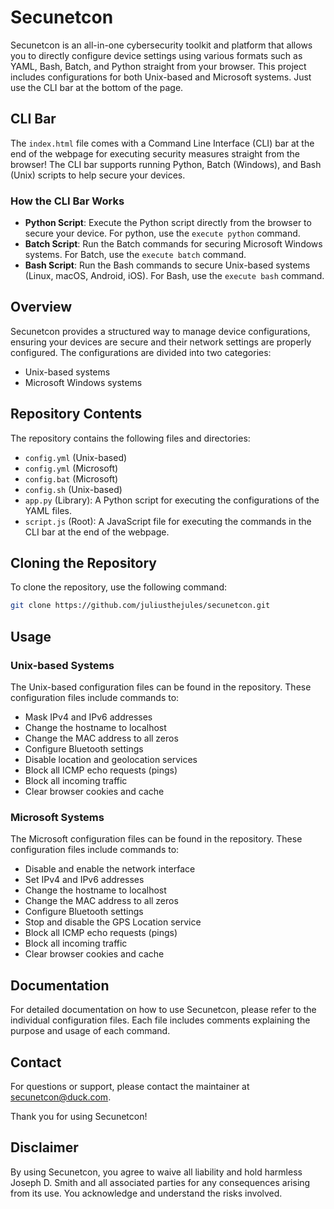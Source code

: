 # Secunetcon

Secunetcon is an all-in-one cybersecurity toolkit and platform that allows you to directly configure device settings using various formats such as YAML, Bash, Batch, and Python straight from your browser. This project includes configurations for both Unix-based and Microsoft systems. Just use the CLI bar at the bottom of the page.

## CLI Bar

The `index.html` file comes with a Command Line Interface (CLI) bar at the end of the webpage for executing security measures straight from the browser! The CLI bar supports running Python, Batch (Windows), and Bash (Unix) scripts to help secure your devices.

### How the CLI Bar Works

- **Python Script**: Execute the Python script directly from the browser to secure your device. For python, use the `execute python` command.
- **Batch Script**: Run the Batch commands for securing Microsoft Windows systems. For Batch, use the `execute batch` command.
- **Bash Script**: Run the Bash commands to secure Unix-based systems (Linux, macOS, Android, iOS). For Bash, use the `execute bash` command.

## Overview

Secunetcon provides a structured way to manage device configurations, ensuring your devices are secure and their network settings are properly configured. The configurations are divided into two categories:
- Unix-based systems
- Microsoft Windows systems

## Repository Contents

The repository contains the following files and directories:

- `config.yml` (Unix-based)
- `config.yml` (Microsoft)
- `config.bat` (Microsoft)
- `config.sh` (Unix-based)
- `app.py` (Library): A Python script for executing the configurations of the YAML files.
- `script.js` (Root): A JavaScript file for executing the commands in the CLI bar at the end of the webpage.

## Cloning the Repository

To clone the repository, use the following command:

```bash
git clone https://github.com/juliusthejules/secunetcon.git
```

## Usage

### Unix-based Systems

The Unix-based configuration files can be found in the repository. These configuration files include commands to:

- Mask IPv4 and IPv6 addresses
- Change the hostname to localhost
- Change the MAC address to all zeros
- Configure Bluetooth settings
- Disable location and geolocation services
- Block all ICMP echo requests (pings)
- Block all incoming traffic
- Clear browser cookies and cache

### Microsoft Systems

The Microsoft configuration files can be found in the repository. These configuration files include commands to:

- Disable and enable the network interface
- Set IPv4 and IPv6 addresses
- Change the hostname to localhost
- Change the MAC address to all zeros
- Configure Bluetooth settings
- Stop and disable the GPS Location service
- Block all ICMP echo requests (pings)
- Block all incoming traffic
- Clear browser cookies and cache

## Documentation

For detailed documentation on how to use Secunetcon, please refer to the individual configuration files. Each file includes comments explaining the purpose and usage of each command.

## Contact

For questions or support, please contact the maintainer at [secunetcon@duck.com](mailto:secunetcon@duck.com?subject=Secunetcon).

Thank you for using Secunetcon!

## Disclaimer

By using Secunetcon, you agree to waive all liability and hold harmless Joseph D. Smith and all associated parties for any consequences arising from its use. You acknowledge and understand the risks involved.
